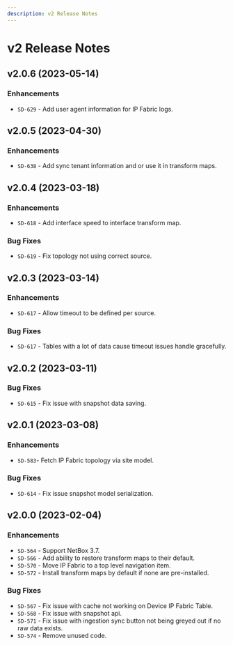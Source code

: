 ```yaml
---
description: v2 Release Notes
---
```


# v2 Release Notes

## v2.0.6 (2023-05-14)

### Enhancements
- `SD-629` - Add user agent information for IP Fabric logs.

## v2.0.5 (2023-04-30)

### Enhancements
- `SD-638` - Add sync tenant information and or use it in transform maps.

## v2.0.4 (2023-03-18)

### Enhancements
- `SD-618` - Add interface speed to interface transform map.

### Bug Fixes
- `SD-619` - Fix topology not using correct source.

## v2.0.3 (2023-03-14)

### Enhancements
- `SD-617` - Allow timeout to be defined per source.

### Bug Fixes
- `SD-617` - Tables with a lot of data cause timeout issues handle gracefully.

## v2.0.2 (2023-03-11)

### Bug Fixes
- `SD-615` - Fix issue with snapshot data saving.

## v2.0.1 (2023-03-08)

### Enhancements
- `SD-583`- Fetch IP Fabric topology via site model.

### Bug Fixes
- `SD-614` - Fix issue snapshot model serialization.

## v2.0.0 (2023-02-04)

### Enhancements

- `SD-564` - Support NetBox 3.7.
- `SD-566` - Add ability to restore transform maps to their default.
- `SD-570` - Move IP Fabric to a top level navigation item.
- `SD-572` - Install transform maps by default if none are pre-installed.

### Bug Fixes

- `SD-567` - Fix issue with cache not working on Device IP Fabric Table.
- `SD-568` - Fix issue with snapshot api.
- `SD-571` - Fix issue with ingestion sync button not being greyed out if no raw data exists.
- `SD-574` - Remove unused code.
